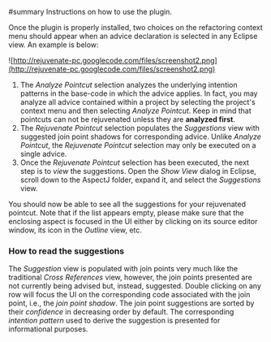 ﻿#summary Instructions on how to use the plugin.

Once the plugin is properly installed, two choices on the refactoring context menu should appear when an advice declaration is selected in any Eclipse view. An example is below:

![http://rejuvenate-pc.googlecode.com/files/screenshot2.png](http://rejuvenate-pc.googlecode.com/files/screenshot2.png)

  1. The _Analyze Pointcut_ selection analyzes the underlying intention patterns in the base-code in which the advice applies. In fact, you may analyze all advice contained within a project by selecting the project's context menu and then selecting _Analyze Pointcut_. Keep in mind that pointcuts can not be rejuvenated unless they are **analyzed first**.
  1. The _Rejuvenate Pointcut_ selection populates the _Suggestions_ view with suggested join point shadows for corresponding advice. Unlike _Analyze Pointcut_, the _Rejuvenate Pointcut_ selection may only be executed on a single advice.
  1. Once the _Rejuvenate Pointcut_ selection has been executed, the next step is to _view_ the suggestions. Open the _Show View_ dialog in Eclipse, scroll down to the AspectJ folder, expand it, and select the _Suggestions_ view.

You should now be able to see all the suggestions for your rejuvenated pointcut. Note that if the list appears empty, please make sure that the enclosing aspect is focused in the UI either by clicking on its source editor window, its icon in the _Outline_ view, etc.

### How to read the suggestions ###

The _Suggestion_ view is populated with join points very much like the traditional _Cross References_ view, however, the join points presented are not currently being advised but, instead, suggested. Double clicking on any row will focus the UI on the corresponding code associated with the join point, i.e., the _join point shadow_. The join point suggestions are sorted by their _confidence_ in decreasing order by default. The corresponding _intention pattern_ used to derive the suggestion is presented for informational purposes.